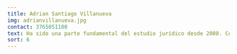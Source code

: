 ```yaml
---
title: Adrian Santiago Villanueva
img: adrianvillanueva.jpg
contact: 3765051100
text: Ha sido una parte fundamental del estudio jurídico desde 2008. Con más de 15 años de experiencia en la gestión administrativa y apoyo a nuestro equipo legal, ha demostrado un compromiso excepcional y una dedicación inquebrantable a nuestra misión. Su capacidad para organizar y facilitar el trabajo diario del estudio ha sido invaluable. Con una atención al detalle y habilidades de comunicación sobresalientes, no solo asegura que nuestras operaciones se desarrollen sin contratiempos, sino que también establece un ambiente de trabajo colaborativo y eficiente.
sort: 6
---
```

